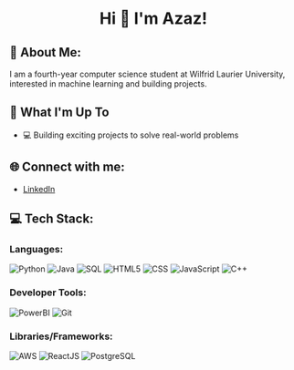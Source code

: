 <div align="center">
  <h1>Hi 👋 I'm Azaz!</h1>
</div>

## 💫 About Me:
I am a fourth-year computer science student at Wilfrid Laurier University, interested in machine learning and building projects.

## 🚀 What I'm Up To
- 💻 Building exciting projects to solve real-world problems



## 🌐 Connect with me:
- [LinkedIn](https://www.linkedin.com/in/azaz-azaz-cs/)

## 💻 Tech Stack:
### Languages:
![Python](https://img.shields.io/badge/Python-3776AB?style=for-the-badge&logo=python&logoColor=white)
![Java](https://img.shields.io/badge/Java-007396?style=for-the-badge&logo=java&logoColor=white)
![SQL](https://img.shields.io/badge/SQL-000000?style=for-the-badge&logo=postgresql&logoColor=white)
![HTML5](https://img.shields.io/badge/HTML5-E34F26?style=for-the-badge&logo=html5&logoColor=white)
![CSS](https://img.shields.io/badge/CSS-1572B6?style=for-the-badge&logo=css3&logoColor=white)
![JavaScript](https://img.shields.io/badge/JavaScript-F7DF1E?style=for-the-badge&logo=javascript&logoColor=black)
![C++](https://img.shields.io/badge/C++-00599C?style=for-the-badge&logo=c%2B%2B&logoColor=white)

### Developer Tools:
![PowerBI](https://img.shields.io/badge/PowerBI-F2C811?style=for-the-badge&logo=powerbi&logoColor=black)
![Git](https://img.shields.io/badge/Git-F05032?style=for-the-badge&logo=git&logoColor=white)

### Libraries/Frameworks:
![AWS](https://img.shields.io/badge/AWS-232F3E?style=for-the-badge&logo=amazon-aws&logoColor=white)
![ReactJS](https://img.shields.io/badge/React-61DAFB?style=for-the-badge&logo=react&logoColor=black)
![PostgreSQL](https://img.shields.io/badge/PostgreSQL-4169E1?style=for-the-badge&logo=postgresql&logoColor=white)
